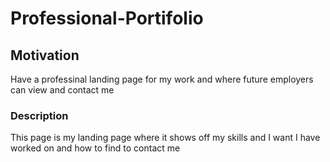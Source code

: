 # Professional-Portifolio
## Motivation
Have a professinal landing page for my work and where future employers can view and contact me
### Description
This page is my landing page where it shows off my skills and I want I have worked on and how to find to contact me
####